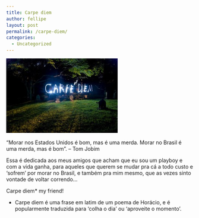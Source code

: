 ```yaml
---
title: Carpe diem
author: fellipe
layout: post
permalink: /carpe-diem/
categories:
  - Uncategorized
---
```

[<img class="size-medium wp-image-172 aligncenter" alt="carpe-diem" src="/img/posts/2014/05/carpe-diem-300x200.jpg" width="300" height="200" />][1]

&#8220;Morar nos Estados Unidos é bom, mas é uma merda. Morar no Brasil é uma merda, mas é bom&#8221;. &#8211; Tom Jobim

Essa é dedicada aos meus amigos que acham que eu sou um playboy e com a vida ganha, para aqueles que querem se mudar pra cá a todo custo e &#8216;sofrem&#8217; por morar no Brasil, e também pra mim mesmo, que as vezes sinto vontade de voltar correndo&#8230;

Carpe diem* my friend!

* Carpe diem é uma frase em latim de um poema de Horácio, e é popularmente traduzida para &#8216;colha o dia&#8217; ou &#8216;aproveite o momento&#8217;.

 [1]: /img/posts/2014/05/carpe-diem.jpg